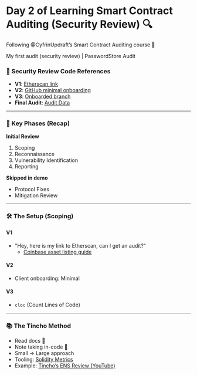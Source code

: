 # Day 2 of Learning Smart Contract Auditing (Security Review) 🔍

Following @CyfrinUpdraft’s Smart Contract Auditing course 🚀

My first audit (security review) | PasswordStore Audit


### 🔗 Security Review Code References
- **V1**: [Etherscan link](https://sepolia.etherscan.io/address/0x2ecf6ad327776bf966893c96efb24c9747f6694b)  
- **V2**: [GitHub minimal onboarding](https://github.com/Cyfrin/3-passwordstore-audit)  
- **V3**: [Onboarded branch](https://github.com/Cyfrin/3-passwordstore-audit/tree/onboarded)  
- **Final Audit**: [Audit Data](https://github.com/Cyfrin/3-passwordstore-audit/tree/audit-data)  

---

### 🔑 Key Phases (Recap)
**Initial Review**
1. Scoping  
2. Reconnaissance  
3. Vulnerability Identification  
4. Reporting  

**Skipped in demo**
- Protocol Fixes  
- Mitigation Review  

---

### 🛠 The Setup (Scoping)
#### V1
- "Hey, here is my link to Etherscan, can I get an audit?"  
  - [Coinbase asset listing guide](https://www.coinbase.com/blog/a-guide-to-listing-assets-on-coinbase)

#### V2
- Client onboarding: Minimal  

#### V3
- `cloc` (Count Lines of Code)  

---

### 📚 The Tincho Method
- Read docs 📖  
- Note taking in-code 📝  
- Small → Large approach  
- Tooling: [Solidity Metrics](https://github.com/Consensys/solidity-metrics)  
- Example: [Tincho’s ENS Review (YouTube)](https://www.youtube.com/watch?app=desktop&v=A-T9F0anN1E)  